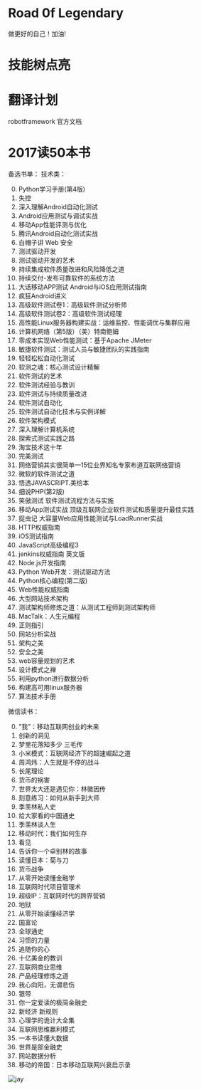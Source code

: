 # Road 0f Legendary
做更好的自己！加油!

# 技能树点亮

# 翻译计划
robotframework 官方文档

# 2017读50本书

备选书单：
技术类：

0. Python学习手册(第4版)
0. 失控
0. 深入理解Android自动化测试
0. Android应用测试与调试实战
0. 移动App性能评测与优化
0. 腾讯Android自动化测试实战
0. 白帽子讲 Web 安全
0. 测试驱动开发
0. 测试驱动开发的艺术
0. 持续集成软件质量改进和风险降低之道
0. 持续交付-发布可靠软件的系统方法
0. 大话移动APP测试 Android与iOS应用测试指南
0. 疯狂Android讲义
0. 高级软件测试卷1：高级软件测试分析师
0. 高级软件测试卷2：高级软件测试经理
0. 高性能Linux服务器构建实战：运维监控、性能调优与集群应用
0. 计算机网络（第5版）（美）特南鲍姆
0. 零成本实现Web性能测试：基于Apache JMeter
0. 敏捷软件测试：测试人员与敏捷团队的实践指南
0. 轻轻松松自动化测试
0. 软测之魂：核心测试设计精解
0. 软件测试的艺术
0. 软件测试经验与教训
0. 软件测试与持续质量改进
0. 软件测试自动化
0. 软件测试自动化技术与实例详解
0. 软件架构模式
0. 深入理解计算机系统
0. 探索式测试实践之路
0. 淘宝技术这十年
0. 完美测试
0. 网络营销其实很简单—15位业界知名专家布道互联网络营销
0. 微软的软件测试之道
0. 悟透JAVASCRIPT.美绘本
0. 细说PHP(第2版)
0. 笑傲测试 软件测试流程方法与实施
0. 移动App测试实战 顶级互联网企业软件测试和质量提升最佳实践
0. 捉虫记 大容量Web应用性能测试与LoadRunner实战
0. HTTP权威指南
0. iOS测试指南
0. JavaScript高级编程3
0. jenkins权威指南 英文版
0. Node.js开发指南
0. Python Web开发：测试驱动方法
0. Python核心编程(第二版)
0. Web性能权威指南
0. 大型网站技术架构
0. 测试架构师修炼之道：从测试工程师到测试架构师
0. MacTalk：人生元编程
0. 正则指引
0. 网站分析实战
0. 架构之美
0. 安全之美
0. web容量规划的艺术
0. 设计模式之禅
0. 利用python进行数据分析
0. 构建高可用linux服务器
0. 算法技术手册

微信读书：

0. "我"：移动互联网创业的未来
0. 创新的洞见
0. 梦里花落知多少 三毛传
0. 小米模式：互联网经济下的超速崛起之道
0. 周鸿炜：人生就是不停的战斗
0. 长尾理论
0. 货币的祸害
0. 世界太大还是遇见你：林徽因传
0. 刻意练习：如何从新手到大师
0. 季羡林私人史
0. 给大家看的中国通史
0. 季羡林谈人生
0. 移动时代：我们如何生存
0. 看见
0. 告诉你一个卓别林的故事
0. 读懂日本：菊与刀
0. 货币战争
0. 从零开始读懂金融学
0. 互联网时代项目管理术
0. 超级IP：互联网时代的跨界营销
0. 地狱
0. 从零开始读懂经济学
0. 国富论
0. 全球通史
0. 习惯的力量
0. 追随你的心
0. 十亿美金的教训
0. 互联网商业思维
0. 产品经理修炼之道
0. 我心向阳，无谓悲伤
0. 银带
0. 你一定爱读的极简金融史
0. 新经济 新规则
0. 心理学的诡计大全集
0. 互联网思维赢利模式
0. 一本书读懂大数据
0. 世界是部金融史
0. 网站数据分析
0. 移动的帝国：日本移动互联网兴衰启示录

![jay](http://o84t5lcxv.bkt.clouddn.com/7396f49ea45917e737021bfe17193ba7.png)